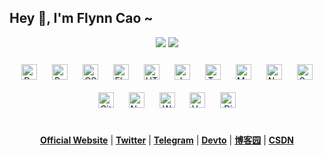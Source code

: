 ## Hey 👋, I'm Flynn Cao ~  



<!-- <details>
  <summary></summary> -->

<div align="center">  

[<img   src="https://raw.githubusercontent.com/FlynnCao/github-stats-transparent/output/generated/overview.svg">](#)
[<img   src="https://raw.githubusercontent.com/FlynnCao/github-stats-transparent/output/generated/languages.svg">](#)

</div>

<div align="center">  
<img style="margin: 10px" src="https://profilinator.rishav.dev/skills-assets/react-original-wordmark.svg" alt="React" height="25" />  
<img style="margin: 10px" src="https://profilinator.rishav.dev/skills-assets/bootstrap-plain.svg" alt="Bootstrap" height="25" />  
<img style="margin: 10px" src="https://profilinator.rishav.dev/skills-assets/css3-original-wordmark.svg" alt="CSS3" height="25" />  
<img style="margin: 10px" src="https://profilinator.rishav.dev/skills-assets/electron-original.svg" alt="Electron" height="25" />  
<img style="margin: 10px" src="https://profilinator.rishav.dev/skills-assets/html5-original-wordmark.svg" alt="HTML5" height="25" />  
<img style="margin: 10px" src="https://profilinator.rishav.dev/skills-assets/javascript-original.svg" alt="JavaScript" height="25" />  
<img style="margin: 10px" src="https://profilinator.rishav.dev/skills-assets/typescript-original.svg" alt="TypeScript" height="25" />  
<img style="margin: 10px" src="https://profilinator.rishav.dev/skills-assets/mysql-original-wordmark.svg" alt="MySQL" height="25" />  
<img style="margin: 10px" src="https://profilinator.rishav.dev/skills-assets/nginx-original.svg" alt="Nginx" height="25" />  
<img style="margin: 10px" src="https://profilinator.rishav.dev/skills-assets/sass-original.svg" alt="Sass" height="25" />  
<img style="margin: 10px" src="https://profilinator.rishav.dev/skills-assets/git-scm-icon.svg" alt="Git" height="25" />  
<img style="margin: 10px" src="https://profilinator.rishav.dev/skills-assets/nodejs-original-wordmark.svg" alt="Node.js" height="25" />  
<img style="margin: 10px" src="https://profilinator.rishav.dev/skills-assets/webpack-original.svg" alt="Webpack" height="25" />  
<img style="margin: 10px" src="https://profilinator.rishav.dev/skills-assets/vuejs-original-wordmark.svg" alt="Vue.js" height="25" />  
<img style="margin: 10px" src="https://profilinator.rishav.dev/skills-assets/django-original.svg" alt="Django" height="25" />  
</div>  



<!--
![Profile views counter](https://komarev.com/ghpvc/?username=flynncao&&style=flat-square) 
-->
<br/>  

</details>
<!-- 
<p align="center">
  <a href="https://github.com/flynncao"><img src="https://user-images.githubusercontent.com/29702341/176376771-53598eff-6c5c-4f40-8b44-a236ce31902b.jpg" alt="Flynn Cao's github stats"></a>
</p> -->



<p align="center">
  <strong><a href="https://flynncao.github.io" target="_blank">Official Website</a></strong> |
  <strong><a href="https://twitter.com/flynnchao99" target="_blank">Twitter</a></strong> |
  <strong><a href="https://t.me/weclove2008/" target="_blank">Telegram</a></strong> |
  <strong><a href="https://https://dev.to/flynncao" target="_blank">Devto</a></strong> |
  <strong><a href="https://www.cnblogs.com/caozhenfei/" target="_blank">博客园</a></strong> |
    <strong><a href="https://blog.csdn.net/YuriChao" target="_blank">CSDN</a></strong>

</p>

<!--
<p align="center" style="display:none;">❤ I'm currently working on Software, Anime / Manga, Game Dev, and Content Creation.</p>
-->



  

